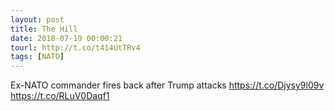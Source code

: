 ```yaml
---
layout: post
title: The Hill
date: 2018-07-19 00:00:21
tourl: http://t.co/t414UtTRv4
tags: [NATO]
---
```

Ex-NATO commander fires back after Trump attacks https://t.co/Djysy9l09v https://t.co/RLuV0Daqf1